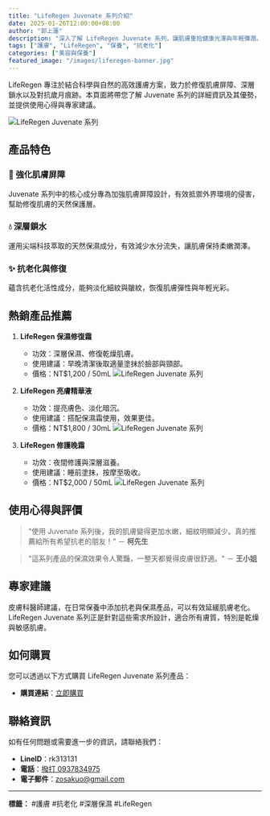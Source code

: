```yaml
---
title: "LifeRegen Juvenate 系列介紹"
date: 2025-01-26T12:00:00+08:00
author: "郭上蓮"
description: "深入了解 LifeRegen Juvenate 系列，讓肌膚重拾健康光澤與年輕彈潤。"
tags: ["護膚", "LifeRegen", "保養", "抗老化"]
categories: ["美容與保養"]
featured_image: "/images/liferegen-banner.jpg"
---
```


LifeRegen 專注於結合科學與自然的高效護膚方案，致力於修復肌膚屏障、深層鎖水以及對抗歲月痕跡。本頁面將帶您了解 Juvenate 系列的詳細資訊及其優勢，並提供使用心得與專家建議。

<!--more-->

![LifeRegen Juvenate 系列](/img/header_liferegen_desktop.webp "LifeRegen Juvenate 系列示意圖")

## 產品特色

### 🌟 強化肌膚屏障
Juvenate 系列中的核心成分專為加強肌膚屏障設計，有效抵禦外界環境的侵害，幫助修復肌膚的天然保護層。

### 💧 深層鎖水
運用尖端科技萃取的天然保濕成分，有效減少水分流失，讓肌膚保持柔嫩潤澤。

### ✨ 抗老化與修復
蘊含抗老化活性成分，能夠淡化細紋與皺紋，恢復肌膚彈性與年輕光彩。

## 熱銷產品推薦

1. **LifeRegen 保濕修復霜**
   - 功效：深層保濕、修復乾燥肌膚。
   - 使用建議：早晚清潔後取適量塗抹於臉部與頸部。
   - 價格：NT$1,200 / 50mL
   ![LifeRegen Juvenate 系列](/img/daycreamjarflower.webp "LifeRegen Juvenate 保濕修復霜")  

2. **LifeRegen 亮膚精華液**
   - 功效：提亮膚色、淡化暗沉。
   - 使用建議：搭配保濕霜使用，效果更佳。
   - 價格：NT$1,800 / 30mL
   ![LifeRegen Juvenate 系列](/img/Serum_big_flower1_2.webp "LifeRegen Juvenate 亮膚精華液")

3. **LifeRegen 修護晚霜**
   - 功效：夜間修護與深層滋養。
   - 使用建議：睡前塗抹，按摩至吸收。
   - 價格：NT$2,000 / 50mL
   ![LifeRegen Juvenate 系列](/img/NightCreamFloral.webp "LifeRegen Juvenate 修護晚霜")

## 使用心得與評價

> "使用 Juvenate 系列後，我的肌膚變得更加水嫩，細紋明顯減少。真的推薦給所有希望抗老的朋友！" － **柯先生**

> "這系列產品的保濕效果令人驚豔，一整天都覺得皮膚很舒適。" － **王小姐**

## 專家建議
皮膚科醫師建議，在日常保養中添加抗老與保濕產品，可以有效延緩肌膚老化。LifeRegen Juvenate 系列正是針對這些需求所設計，適合所有膚質，特別是乾燥與敏感肌膚。

## 如何購買

您可以透過以下方式購買 LifeRegen Juvenate 系列產品：

- **購買連結**：[立即購買](https://liferegen.com/zh-hant-tn?sponsor=tw011020)

## 聯絡資訊

如有任何問題或需要進一步的資訊，請聯絡我們：

- **LineID**：rk313131
- **電話**：[撥打 0937834975](tel:0937834975)
- **電子郵件**：[zosakuo@gmail.com](mailto:zosakuo@gmail.com)

---

**標籤：** #護膚 #抗老化 #深層保濕 #LifeRegen
